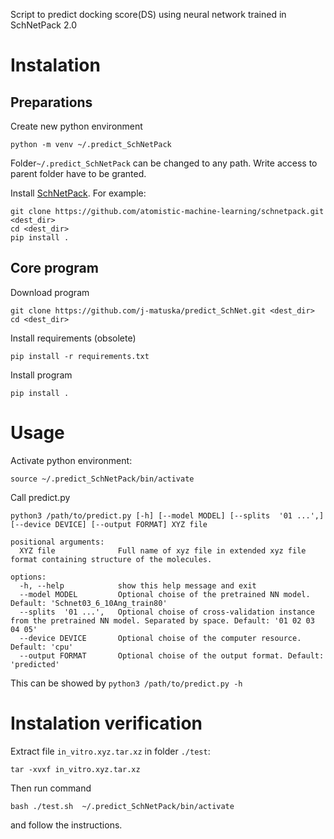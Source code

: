 Script to predict docking score(DS) using neural network trained in SchNetPack 2.0

# Instalation

## Preparations
Create new python environment
```
python -m venv ~/.predict_SchNetPack
```
Folder`~/.predict_SchNetPack` can be changed to any path. Write access to parent folder have to be granted.

Install [SchNetPack](https://schnetpack.readthedocs.io/en/latest/index.html). For example:
```
git clone https://github.com/atomistic-machine-learning/schnetpack.git <dest_dir>
cd <dest_dir>
pip install .
```
## Core program

Download program
```
git clone https://github.com/j-matuska/predict_SchNet.git <dest_dir>
cd <dest_dir>
```
Install requirements (obsolete)
```
pip install -r requirements.txt
```
Install program
```
pip install .
```
# Usage

Activate python environment:
```
source ~/.predict_SchNetPack/bin/activate
```

Call predict.py
``` 
python3 /path/to/predict.py [-h] [--model MODEL] [--splits  '01 ...',] [--device DEVICE] [--output FORMAT] XYZ file

positional arguments:
  XYZ file              Full name of xyz file in extended xyz file format containing structure of the molecules.

options:
  -h, --help            show this help message and exit
  --model MODEL         Optional choise of the pretrained NN model. Default: 'Schnet03_6_10Ang_train80'
  --splits  '01 ...',   Optional choise of cross-validation instance from the pretrained NN model. Separated by space. Default: '01 02 03 04 05'
  --device DEVICE       Optional choise of the computer resource. Default: 'cpu'
  --output FORMAT       Optional choise of the output format. Default: 'predicted'
```
This can be showed by `python3 /path/to/predict.py -h`

# Instalation verification

Extract file `in_vitro.xyz.tar.xz` in folder `./test`:
```
tar -xvxf in_vitro.xyz.tar.xz
```
Then run command 
```
bash ./test.sh  ~/.predict_SchNetPack/bin/activate
```
and follow the instructions.
